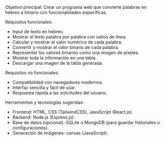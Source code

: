 Objetivo principal: Crear un programa web que convierte palabras en hebreo a binario con funcionalidades específicas.

Requisitos funcionales:

- Input de texto en hebreo.
- Mostrar el texto palabra por palabra con saltos de línea.
- Calcular y mostrar el valor numérico de cada palabra.
- Convertir y mostrar el valor binario de cada palabra.
- Representar los valores binarios como una imagen de píxeles.
- Mostrar toda la información en una tabla.
- Descargar una imagen de la tabla generada.

Requisitos no funcionales:

- Compatibilidad con navegadores modernos.
- Interfaz sencilla y fácil de usar.
- Respuesta rápida a las solicitudes del usuario.

Herramientas y tecnologías sugeridas:

- Frontend: HTML, CSS (TailwindCSS), JavaScript (React.js).
- Backend: Node.js (Express.js) .
- Base de datos (opcional): SQLite o MongoDB (para guardar historiales o configuraciones).
- Generación de imágenes: canvas (JavaScript).
